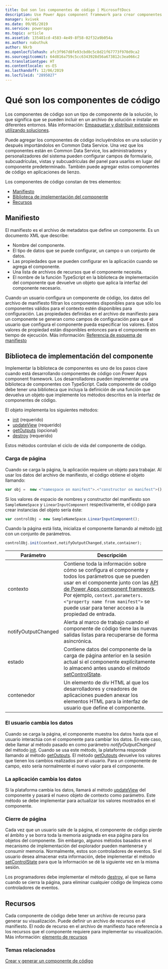 ```yaml
---
title: Qué son los componentes de código | MicrosoftDocs
description: Use Power Apps component framework para crear componentes de código para proporcionar una mejor experiencia para que los usuarios vean y trabajen con datos en formularios, vistas, y paneles.
manager: kvivek
ms.date: 09/05/2019
ms.service: powerapps
ms.topic: article
ms.assetid: 135481cd-4583-4e49-8f58-02f32a9b054a
ms.author: nabuthuk
author: Nkrb
ms.openlocfilehash: afc3f967d8fe93cbd0c5c8d21f67773f970d9ca2
ms.sourcegitcommit: 64d816a759c5cc6343928d56a673812c3ea066c2
ms.translationtype: HT
ms.contentlocale: es-ES
ms.lasthandoff: 12/06/2019
ms.locfileid: "2895027"
---
```

# <a name="what-are-code-components"></a>Qué son los componentes de código

Los componentes de código son un tipo de componente de la solución, lo que significa que se pueden incluir en un archivo de solución e instalar en diferentes entornos. Más información: [Empaquetar y distribuir extensiones utilizando soluciones](https://docs.microsoft.com/dynamics365/customer-engagement/developer/package-distribute-extensions-use-solutions).

Puede agregar los componentes de código incluyéndolos en una solución y después importándolos en Common Data Service. Una vez que los componentes están en Common Data Service, los administradores y personalizadores del sistema pueden configurar campos de formulario, subcuadrículas, vistas y subcuadrículas del panel para usarlos en lugar del componente predeterminado. También puede agregar estos componentes de código en aplicaciones de lienzo. 

Los componentes de código constan de tres elementos:

- [Manifiesto](#manifest)
- [Biblioteca de implementación del componente](#component-implementation-library)
- [Recursos](#resources)

## <a name="manifest"></a>Manifiesto

El manifiesto es el archivo de metadatos que define un componente. Es un documento XML que describe:

- Nombre del componente.
- El tipo de datos que se puede configurar, un campo o un conjunto de datos.
- Las propiedades que se pueden configurar en la aplicación cuando se agrega el componente.
- Una lista de archivos de recursos que el componente necesita. 
- El nombre de la función TypeScript en la biblioteca de implementación del componente que devuelve un objeto que aplica la interfaz del componente necesario.

Cuando un usuario configura un componente de código, los datos del archivo de manifiesto filtran los componentes disponibles para que sólo los componentes válidos para el contexto estén disponibles para configuración. Las propiedades definidas en el archivo de manifiesto para un componente se generan como campos de configuración para que el usuario que configura el componente pueda especificar los valores. Estos valores de propiedad están disponibles entonces para el componente en tiempo de ejecución. Más información: [Referencia de esquema de manifiesto](manifest-schema-reference/index.md)

## <a name="component-implementation-library"></a>Biblioteca de implementación del componente

Implementar la biblioteca de componentes es uno de los pasos clave cuando está desarrollando componentes de código con Power Apps component framework. Los desarrolladores pueden implementar una biblioteca de componentes con TypeScript. Cada componente de código debe tener una biblioteca que incluya la definición de una función que devuelva un objeto que implemente los métodos descritos en la interfaz de componentes de código. 

El objeto implementa los siguientes métodos:

- [init](reference/control/init.md) (requerido)
- [updateView](reference/control/updateview.md) (requerido)
- [getOutputs](reference/control/getoutputs.md) (opcional)
- [destroy](reference/control/destroy.md) (requerido)

Estos métodos controlan el ciclo de vida del componente de código.

### <a name="page-load"></a>Carga de página

Cuando se carga la página, la aplicación requiere un objeto para trabajar. Al usar los datos del archivo de manifiesto, el código obtiene el objeto llamando:

```js
var obj =  new <"namespace on manifest">.<"constructor on manifest">();
```

Si los valores de espacio de nombres y constructor del manifiesto son `SampleNameSpace` y `LinearInputComponent` respectivamente, el código para crear instancias del objeto sería éste:

```js
var controlObj = new SampleNameSpace.LinearInputComponent();
```

Cuando la página está lista, inicializa el componente llamando al método [init](reference/control/init.md) con un conjunto de parámetros.

```js
controlObj.init(context,notifyOutputChanged,state,container);
```

|Parámetro|Descripción|
|---|---|
|contexto| Contiene toda la información sobre cómo se configura el componente y todos los parámetros que se pueden usar en el componente junto con las [API de Power Apps component framework](reference/index.md). Por ejemplo, `context.parameters.<"property name from manifest">` se puede usar para tener acceso a la propiedad de entrada.|
|notifyOutputChanged |Alerta al marco de trabajo cuando el componente de código tiene las nuevas salidas listas para recuperarse de forma asincrónica.|
|estado|Contiene datos del componente de la carga de página anterior en la sesión actual si el componente explícitamente lo almacenó antes usando el método [setControlState](reference/mode/setcontrolstate.md).|
|contenedor|Un elemento de div HTML al que los desarrolladores y creadores de aplicaciones pueden anexar los elementos HTML para la interfaz de usuario que define el componente.|

### <a name="user-changes-data"></a>El usuario cambia los datos

Cuando se carga la página, el componente muestra los datos hasta que el usuario interactúa con el componente para cambiar los datos. En este caso, debe llamar al método pasado en como parámetro *notifyOutputChanged* del método [init](reference/control/init.md). Cuando se usa este método, la plataforma responde llamando al método [getOutputs](reference/control/getoutputs.md). El método [getOutputs](reference/control/getoutputs.md) devuelve los valores que tienen los cambios realizados por el usuario. Para un componente de campo, esto sería normalmente el nuevo valor para el componente.

### <a name="app-changes-data"></a>La aplicación cambia los datos

Si la plataforma cambia los datos, llamará al método [updateView](reference/control/updateview.md) del componente y pasará el nuevo objeto de contexto como parámetro. Este método se debe implementar para actualizar los valores mostrados en el componente.

### <a name="page-close"></a>Cierre de página

Cada vez que un usuario sale de la página, el componente de código pierde el ámbito y se borra toda la memoria asignada en esa página para los objetos del componente. Sin embargo, algunos métodos basados en el mecanismo de implementación del explorador pueden mantenerse y consumir memoria. Normalmente, estos son controladores de eventos. Si el usuario desea almacenar esta información, debe implementar el método [setControlState](reference/mode/setcontrolstate.md) para que la información se dé la siguiente vez en la misma sesión.

Los programadores debe implementar el método [destroy](reference/control/destroy.md), al que se llama cuando se cierra la página, para eliminar cualquier código de limpieza como controladores de eventos.

## <a name="resources"></a>Recursos

Cada componente de código debe tener un archivo de recurso para generar su visualización. Puede definir un archivo de recursos en el manifiesto. El nodo de recurso en el archivo de manifiesto hace referencia a los recursos que el componente requiere para implementar su visualización. Más información: [elemento de recursos](manifest-schema-reference/resources.md)

### <a name="related-topics"></a>Temas relacionados

[Crear y generar un componente de código](create-custom-controls-using-pcf.md)
